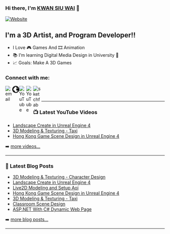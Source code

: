 ### Hi there, I'm [KWAN SIU WAI][website] 👋

[![Website](https://img.shields.io/website?label=siuwai1999.github.io&style=for-the-badge&url=https%3A%2F%2Fcodestackr.com)](http://siuwai1999.github.io/)

## I'm a 3D Artist, and Program Developer!!

- I Love 🎮 Games And 🎞 Animation
- 📚 I’m learning Digital Media Design in University 🤣
- 📈 Goals: Make A 3D Games

### Connect with me:

[<img align="left" alt="email" width="22px" src="https://cdn.jsdelivr.net/npm/simple-icons@3.13.0/icons/gmail.svg" />][email]
[<img align="left" alt="siuwai1999.github.io" width="22px" src="https://raw.githubusercontent.com/iconic/open-iconic/master/svg/globe.svg" />][website]
[<img align="left" alt="YouTube" width="22px" src="https://cdn.jsdelivr.net/npm/simple-icons@v3/icons/youtube.svg" />][youtube]
[<img align="left" alt="YouTube" width="22px" src="https://cdn.jsdelivr.net/npm/simple-icons@3.13.0/icons/facebook.svg" />][facebook]
[<img align="left" alt="sketchfab" width="26px" src="https://cdn.jsdelivr.net/npm/simple-icons@3.13.0/icons/sketchfab.svg" />][sketchfab]

<br />
<br />

---

### 📺 Latest YouTube Videos

<!-- YOUTUBE:START -->
- [Landscape Create in Unreal Engine 4](https://www.youtube.com/watch?v=-gnxEZ-Rv3o#0)
- [3D Modeling & Texturing - Taxi](https://www.youtube.com/watch?v=ei7-19LbzNk)
- [Hong Kong Game Scene Design in Unreal Engine 4](https://www.youtube.com/watch?v=BCR2LWBaDRo)
<!-- YOUTUBE:END -->

➡️ [more videos...](https://www.youtube.com/channel/UCF0RojEXLJS9I3DAG0KVjQw)

---

### 📕 Latest Blog Posts

<!-- BLOG-POST-LIST:START -->
- [3D Modeling & Texturing - Character Design](https://siuwai1999.github.io/2021/Character-Design/)
- [Landscape Create in Unreal Engine 4](https://siuwai1999.github.io/2021/Landscape/)
- [Live2D Modeling and Setup Aoi](https://siuwai1999.github.io/2021/live2DModeling-Aoi/)
- [Hong Kong Game Scene Design in Unreal Engine 4](https://siuwai1999.github.io/2021/UnrealEngineSceneDesign-HongKong/)
- [3D Modeling & Texturing - Taxi](https://siuwai1999.github.io/2021/3DModelingTexturing-Taxi/)
- [Classroom Scene Design](https://siuwai1999.github.io/2021/SceneDesign-Classroom/)
- [ASP.NET With C# Dynamic Web Page](https://siuwai1999.github.io/2021/ASPandC-DynamicWebPage/)
<!-- BLOG-POST-LIST:END -->

➡️ [more blog posts...](https://siuwai1999.github.io/)

---

[email]: mailto:siuwai1999@Outlook.com
[website]: http://siuwai1999.github.io
[youtube]: https://www.youtube.com/channel/UCF0RojEXLJS9I3DAG0KVjQw
[facebook]: https://www.facebook.com/profile.php?id=100004390577244
[sketchfab]: https://sketchfab.com/siuwai
